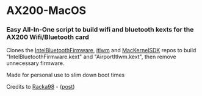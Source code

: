 # AX200-MacOS
### Easy All-In-One script to build wifi and bluetooth kexts for the AX200 Wifi/Bluetooth card

Clones the [IntelBluetoothFirmware](https://github.com/OpenIntelWireless/IntelBluetoothFirmware), [itlwm](https://github.com/OpenIntelWireless/itlwm) and [MacKernelSDK](https://github.com/acidanthera/MacKernelSDK) repos to build "IntelBluetoothFirmware.kext" and "AirportItlwm.kext", then remove unnecessary firmware. 

Made for personal use to slim down boot times

Credits to [Racka98](https://github.com/racka98) - ([post](https://github.com/OpenIntelWireless/itlwm/issues/353#issuecomment-727190996))
